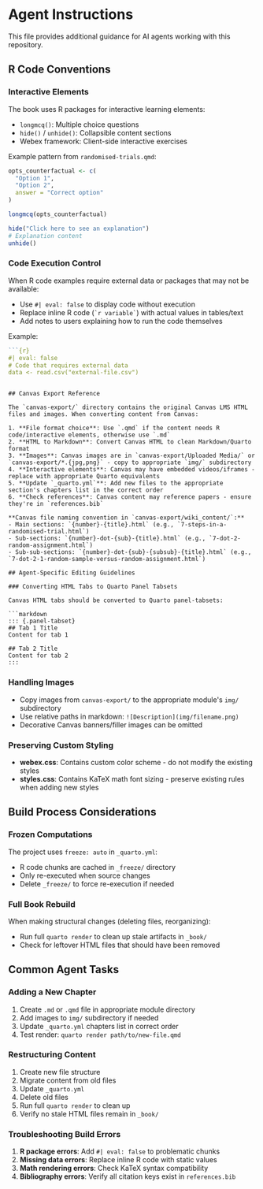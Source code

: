 # Agent Instructions

This file provides additional guidance for AI agents working with this repository.

## R Code Conventions

### Interactive Elements

The book uses R packages for interactive learning elements:

- `longmcq()`: Multiple choice questions
- `hide()` / `unhide()`: Collapsible content sections
- Webex framework: Client-side interactive exercises

Example pattern from `randomised-trials.qmd`:
```r
opts_counterfactual <- c(
  "Option 1",
  "Option 2",
  answer = "Correct option"
)

longmcq(opts_counterfactual)

hide("Click here to see an explanation")
# Explanation content
unhide()
```

### Code Execution Control

When R code examples require external data or packages that may not be available:
- Use `#| eval: false` to display code without execution
- Replace inline R code (`` `r variable` ``) with actual values in tables/text
- Add notes to users explaining how to run the code themselves

Example:
```r
```{r}
#| eval: false
# Code that requires external data
data <- read.csv("external-file.csv")
```
```

## Canvas Export Reference

The `canvas-export/` directory contains the original Canvas LMS HTML files and images. When converting content from Canvas:

1. **File format choice**: Use `.qmd` if the content needs R code/interactive elements, otherwise use `.md`
2. **HTML to Markdown**: Convert Canvas HTML to clean Markdown/Quarto format
3. **Images**: Canvas images are in `canvas-export/Uploaded Media/` or `canvas-export/*.{jpg,png}` - copy to appropriate `img/` subdirectory
4. **Interactive elements**: Canvas may have embedded videos/iframes - replace with appropriate Quarto equivalents
5. **Update `_quarto.yml`**: Add new files to the appropriate section's chapters list in the correct order
6. **Check references**: Canvas content may reference papers - ensure they're in `references.bib`

**Canvas file naming convention in `canvas-export/wiki_content/`:**
- Main sections: `{number}-{title}.html` (e.g., `7-steps-in-a-randomised-trial.html`)
- Sub-sections: `{number}-dot-{sub}-{title}.html` (e.g., `7-dot-2-random-assignment.html`)
- Sub-sub-sections: `{number}-dot-{sub}-{subsub}-{title}.html` (e.g., `7-dot-2-1-random-sample-versus-random-assignment.html`)

## Agent-Specific Editing Guidelines

### Converting HTML Tabs to Quarto Panel Tabsets

Canvas HTML tabs should be converted to Quarto panel-tabsets:

```markdown
::: {.panel-tabset}
## Tab 1 Title
Content for tab 1

## Tab 2 Title
Content for tab 2
:::
```

### Handling Images

- Copy images from `canvas-export/` to the appropriate module's `img/` subdirectory
- Use relative paths in markdown: `![Description](img/filename.png)`
- Decorative Canvas banners/filler images can be omitted

### Preserving Custom Styling

- **webex.css**: Contains custom color scheme - do not modify the existing styles
- **styles.css**: Contains KaTeX math font sizing - preserve existing rules when adding new styles

## Build Process Considerations

### Frozen Computations

The project uses `freeze: auto` in `_quarto.yml`:
- R code chunks are cached in `_freeze/` directory
- Only re-executed when source changes
- Delete `_freeze/` to force re-execution if needed

### Full Book Rebuild

When making structural changes (deleting files, reorganizing):
- Run full `quarto render` to clean up stale artifacts in `_book/`
- Check for leftover HTML files that should have been removed

## Common Agent Tasks

### Adding a New Chapter

1. Create `.md` or `.qmd` file in appropriate module directory
2. Add images to `img/` subdirectory if needed
3. Update `_quarto.yml` chapters list in correct order
4. Test render: `quarto render path/to/new-file.qmd`

### Restructuring Content

1. Create new file structure
2. Migrate content from old files
3. Update `_quarto.yml`
4. Delete old files
5. Run full `quarto render` to clean up
6. Verify no stale HTML files remain in `_book/`

### Troubleshooting Build Errors

1. **R package errors**: Add `#| eval: false` to problematic chunks
2. **Missing data errors**: Replace inline R code with static values
3. **Math rendering errors**: Check KaTeX syntax compatibility
4. **Bibliography errors**: Verify all citation keys exist in `references.bib`
